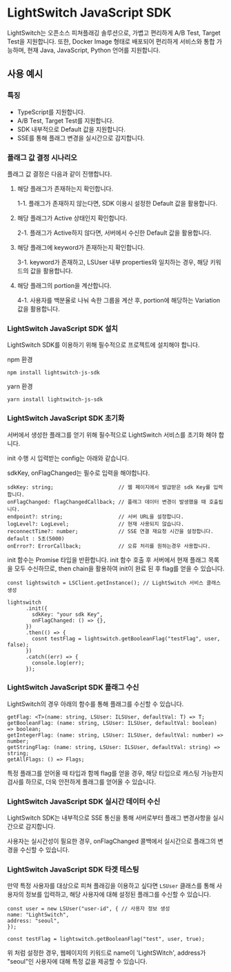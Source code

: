 # LightSwitch JavaScript SDK

LightSwitch는 오픈소스 피쳐플래깅 솔루션으로, 가볍고 편리하게 A/B Test, Target Test을 지원합니다. 또한, Docker Image 형태로 배포되어 편리하게 서비스와 통합 가능하며, 현재 Java, JavaScript, Python 언어를 지원합니다.

## 사용 예시

### 특징

- TypeScript를 지원합니다.
- A/B Test, Target Test를 지원합니다.
- SDK 내부적으로 Default 값을 지원합니다.
- SSE를 통해 플래그 변경을 실시간으로 감지합니다.

### 플래그 값 결정 시나리오

플래그 값 결정은 다음과 같이 진행합니다.

1. 해당 플래그가 존재하는지 확인합니다.

   1-1. 플래그가 존재하지 않는다면, SDK 이용시 설정한 Default 값을 활용합니다.

2. 해당 플래그가 Active 상태인지 확인합니다.

   2-1. 플래그가 Active하지 않다면, 서버에서 수신한 Default 값을 활용합니다.

3. 해당 플래그에 keyword가 존재하는지 확인합니다.

   3-1. keyword가 존재하고, LSUser 내부 properties와 일치하는 경우, 해당 키워드의 값을 활용합니다.

4. 해당 플래그의 portion을 계산합니다.

   4-1. 사용자를 백분율로 나눠 속한 그룹을 계산 후, portion에 해당하는 Variation 값을 활용합니다.

### LightSwitch JavaScript SDK 설치

LightSwitch SDK를 이용하기 위해 필수적으로 프로젝트에 설치해야 합니다.

npm 환경

```
npm install lightswitch-js-sdk
```

yarn 환경

```
yarn install lightswitch-js-sdk
```

### LightSwitch JavaScript SDK 초기화

서버에서 생성한 플래그를 얻기 위해 필수적으로 LightSwitch 서비스를 초기화 해야 합니다.

init 수행 시 입력받는 config는 아래와 같습니다.

sdkKey, onFlagChanged는 필수로 입력을 해야합니다.

```
sdkKey: string;                     // 웹 페이지에서 발급받은 sdk Key를 입력합니다.
onFlagChanged: flagChangedCallback; // 플래그 데이터 변경이 발생했을 때 호출됩니다.
endpoint?: string;                  // 서버 URL을 설정합니다.
logLevel?: LogLevel;                // 현재 사용되지 않습니다.
reconnectTime?: number;             // SSE 연결 재요청 시간을 설정합니다. default : 5초(5000)
onError?: ErrorCallback;            // 오류 처리를 원하는경우 사용합니다.
```

init 함수는 Promise<void> 타입을 반환합니다. init 함수 호출 후 서버에서 현재 플래그 목록을 모두 수신하므로, then chain을 활용하여 init이 완료 된 후 flag를 얻을 수 있습니다.

```
const lightswitch = LSClient.getInstance(); // LightSwitch 서비스 클래스 생성

lightswitch
      .init({
        sdkKey: "your sdk Key",
        onFlagChanged: () => {},
      })
      .then(() => {
        cosnt testFlag = lightswitch.getBooleanFlag("testFlag", user, false);
      })
      .catch((err) => {
        console.log(err);
      });
```

### LightSwitch JavaScript SDK 플래그 수신

LightSwitch의 경우 아래의 함수를 통해 플래그를 수신할 수 있습니다.

```
getFlag: <T>(name: string, LSUser: ILSUser, defaultVal: T) => T;
getBooleanFlag: (name: string, LSUser: ILSUser, defaultVal: boolean) => boolean;
getIntegerFlag: (name: string, LSUser: ILSUser, defaultVal: number) => number;
getStringFlag: (name: string, LSUser: ILSUser, defaultVal: string) => string;
getAllFlags: () => Flags;
```

특정 플래그를 얻어올 때 타입과 함께 flag를 얻을 경우, 해당 타입으로 캐스팅 가능한지 검사를 하므로, 더욱 안전하게 플래그를 얻어올 수 있습니다.

### LightSwitch JavaScript SDK 실시간 데이터 수신

LightSwitch SDK는 내부적으로 SSE 통신을 통해 서버로부터 플래그 변경사항을 실시간으로 감지합니다.

사용자는 실시간성이 필요한 경우, onFlagChanged 콜백에서 실시간으로 플래그의 변경을 수신할 수 있습니다.

### LightSwitch JavaScript SDK 타겟 테스팅

만약 특정 사용자를 대상으로 피쳐 플래깅을 이용하고 싶다면 `LSUser` 클래스를 통해 사용자의 정보를 입력하고, 해당 사용자에 대해 설정된 플래그를 수신할 수 있습니다.

```
const user = new LSUser("user-id", { // 사용자 정보 생성
name: "LightSwitch",
address: "seoul",
});

const testFlag = lightswitch.getBooleanFlag("test", user, true);
```

위 처럼 설정한 경우, 웹페이지의 키워드로 name이 'LightSWitch', address가 "seoul"인 사용자에 대해 특정 값을 제공할 수 있습니다.
